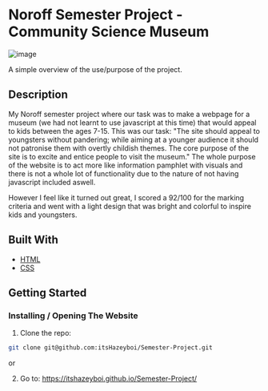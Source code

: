 # Noroff Semester Project - Community Science Museum  

![image](https://github.com/itsHazeyboi/Semester-Project/assets/117860981/d011bc46-32ae-452d-a4f0-c6e33c6b76a9)

A simple overview of the use/purpose of the project.

## Description

My Noroff semester project where our task was to make a webpage for a museum (we had not learnt to use javascript at this time) that would appeal to kids between the ages 7-15.
This was our task: "The site should appeal to youngsters without pandering; while aiming at a younger audience it should not patronise them with overtly childish themes. The core purpose of the site is to excite and entice people to visit the museum."
The whole purpose of the website is to act more like information pamphlet with visuals and there is not a whole lot of functionality due to the nature of not having javascript included aswell. 

However I feel like it turned out great, I scored a 92/100 for the marking criteria and went with a light design that was bright and colorful to inspire kids and youngsters. 

## Built With


- [HTML](https://html.com/)
- [CSS](https://developer.mozilla.org/en-US/docs/Web/CSS)

## Getting Started

### Installing / Opening The Website


1. Clone the repo:

```bash
git clone git@github.com:itsHazeyboi/Semester-Project.git
```

or 

2. Go to: https://itshazeyboi.github.io/Semester-Project/

